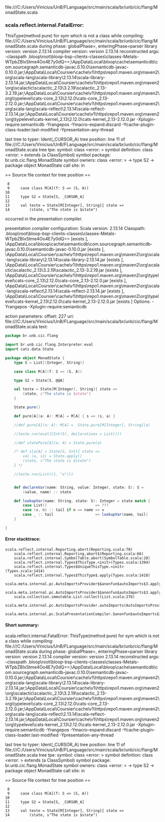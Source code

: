 file:///C:/Users/Vinicius/UnB/FLanguage/src/main/scala/br/unb/cic/flang/MonadState.scala
### scala.reflect.internal.FatalError: 
  ThisType(method pure) for sym which is not a class
     while compiling: file:///C:/Users/Vinicius/UnB/FLanguage/src/main/scala/br/unb/cic/flang/MonadState.scala
        during phase: globalPhase=<no phase>, enteringPhase=parser
     library version: version 2.13.14
    compiler version: version 2.13.14
  reconstructed args: -classpath <WORKSPACE>\.bloop\root\bloop-bsp-clients-classes\classes-Metals-WTpbZBIxStme4Oo4E7y0dQ==;<HOME>\AppData\Local\bloop\cache\semanticdb\com.sourcegraph.semanticdb-javac.0.10.0\semanticdb-javac-0.10.0.jar;<HOME>\AppData\Local\Coursier\cache\v1\https\repo1.maven.org\maven2\org\scala-lang\scala-library\2.13.14\scala-library-2.13.14.jar;<HOME>\AppData\Local\Coursier\cache\v1\https\repo1.maven.org\maven2\org\scalactic\scalactic_2.13\3.2.19\scalactic_2.13-3.2.19.jar;<HOME>\AppData\Local\Coursier\cache\v1\https\repo1.maven.org\maven2\org\typelevel\cats-core_2.13\2.12.0\cats-core_2.13-2.12.0.jar;<HOME>\AppData\Local\Coursier\cache\v1\https\repo1.maven.org\maven2\org\scala-lang\scala-reflect\2.13.14\scala-reflect-2.13.14.jar;<HOME>\AppData\Local\Coursier\cache\v1\https\repo1.maven.org\maven2\org\typelevel\cats-kernel_2.13\2.12.0\cats-kernel_2.13-2.12.0.jar -Xplugin-require:semanticdb -Yrangepos -Ymacro-expand:discard -Ycache-plugin-class-loader:last-modified -Ypresentation-any-thread

  last tree to typer: Ident(_CURSOR_A)
       tree position: line 11 of file:///C:/Users/Vinicius/UnB/FLanguage/src/main/scala/br/unb/cic/flang/MonadState.scala
            tree tpe: <error>
              symbol: class <error: <none>>
   symbol definition: class <error: <none>> extends  (a ClassSymbol)
      symbol package: br.unb.cic.flang.MonadState
       symbol owners: class <error: <none>> -> type S2 -> package object MonadState
           call site: <none> in <none>

== Source file context for tree position ==

     8 
     9     case class M[A](f: S => (S, A))
    10 
    11     type S2 = State[S, _CURSOR_A]
    12 
    13     val teste = State[M[Integer], String]{ state =>
    14         (state, s"The state is $state")

occurred in the presentation compiler.

presentation compiler configuration:
Scala version: 2.13.14
Classpath:
<WORKSPACE>\.bloop\root\bloop-bsp-clients-classes\classes-Metals-WTpbZBIxStme4Oo4E7y0dQ== [exists ], <HOME>\AppData\Local\bloop\cache\semanticdb\com.sourcegraph.semanticdb-javac.0.10.0\semanticdb-javac-0.10.0.jar [exists ], <HOME>\AppData\Local\Coursier\cache\v1\https\repo1.maven.org\maven2\org\scala-lang\scala-library\2.13.14\scala-library-2.13.14.jar [exists ], <HOME>\AppData\Local\Coursier\cache\v1\https\repo1.maven.org\maven2\org\scalactic\scalactic_2.13\3.2.19\scalactic_2.13-3.2.19.jar [exists ], <HOME>\AppData\Local\Coursier\cache\v1\https\repo1.maven.org\maven2\org\typelevel\cats-core_2.13\2.12.0\cats-core_2.13-2.12.0.jar [exists ], <HOME>\AppData\Local\Coursier\cache\v1\https\repo1.maven.org\maven2\org\scala-lang\scala-reflect\2.13.14\scala-reflect-2.13.14.jar [exists ], <HOME>\AppData\Local\Coursier\cache\v1\https\repo1.maven.org\maven2\org\typelevel\cats-kernel_2.13\2.12.0\cats-kernel_2.13-2.12.0.jar [exists ]
Options:
-Yrangepos -Xplugin-require:semanticdb


action parameters:
offset: 227
uri: file:///C:/Users/Vinicius/UnB/FLanguage/src/main/scala/br/unb/cic/flang/MonadState.scala
text:
```scala
package br.unb.cic.flang

import br.unb.cic.flang.Interpreter.eval
import cats.data.State

package object MonadState {
    type S = List[(Integer, String)]

    case class M[A](f: S => (S, A))

    type S2 = State[S, @@A]

    val teste = State[M[Integer], String]{ state =>
        (state, s"The state is $state")
    }

    State.pure()

    def pure[A](a: A): M[A] = M[A] { s => (s, a) }

    //def pure[A](a: A): M[A] =  State.pure[M[Integer], String](a)

    //teste.run(eval(CInt(5), declarations = List()))

    //def statePure[A](a: A) = State.pure(a)

    /* def sla[A] = State[S, Int]{ state =>
        val (a, s1) = State.apply()
        (state, s"The state is $state")
    } */

    //teste.run(List((1, "a")))


    def declareVar(name: String, value: Integer, state: S): S =
        (value, name) :: state

    def lookupVar(name: String, state: S): Integer = state match {
        case List()                      => ???
        case (v, n) :: tail if n == name => v
        case _ :: tail                   => lookupVar(name, tail)
    }

}

```



#### Error stacktrace:

```
scala.reflect.internal.Reporting.abort(Reporting.scala:70)
	scala.reflect.internal.Reporting.abort$(Reporting.scala:66)
	scala.reflect.internal.SymbolTable.abort(SymbolTable.scala:28)
	scala.reflect.internal.Types$ThisType.<init>(Types.scala:1394)
	scala.reflect.internal.Types$UniqueThisType.<init>(Types.scala:1414)
	scala.reflect.internal.Types$ThisType$.apply(Types.scala:1418)
	scala.meta.internal.pc.AutoImportsProvider$$anonfun$autoImports$3.applyOrElse(AutoImportsProvider.scala:74)
	scala.meta.internal.pc.AutoImportsProvider$$anonfun$autoImports$3.applyOrElse(AutoImportsProvider.scala:60)
	scala.collection.immutable.List.collect(List.scala:276)
	scala.meta.internal.pc.AutoImportsProvider.autoImports(AutoImportsProvider.scala:60)
	scala.meta.internal.pc.ScalaPresentationCompiler.$anonfun$autoImports$1(ScalaPresentationCompiler.scala:299)
```
#### Short summary: 

scala.reflect.internal.FatalError: 
  ThisType(method pure) for sym which is not a class
     while compiling: file:///C:/Users/Vinicius/UnB/FLanguage/src/main/scala/br/unb/cic/flang/MonadState.scala
        during phase: globalPhase=<no phase>, enteringPhase=parser
     library version: version 2.13.14
    compiler version: version 2.13.14
  reconstructed args: -classpath <WORKSPACE>\.bloop\root\bloop-bsp-clients-classes\classes-Metals-WTpbZBIxStme4Oo4E7y0dQ==;<HOME>\AppData\Local\bloop\cache\semanticdb\com.sourcegraph.semanticdb-javac.0.10.0\semanticdb-javac-0.10.0.jar;<HOME>\AppData\Local\Coursier\cache\v1\https\repo1.maven.org\maven2\org\scala-lang\scala-library\2.13.14\scala-library-2.13.14.jar;<HOME>\AppData\Local\Coursier\cache\v1\https\repo1.maven.org\maven2\org\scalactic\scalactic_2.13\3.2.19\scalactic_2.13-3.2.19.jar;<HOME>\AppData\Local\Coursier\cache\v1\https\repo1.maven.org\maven2\org\typelevel\cats-core_2.13\2.12.0\cats-core_2.13-2.12.0.jar;<HOME>\AppData\Local\Coursier\cache\v1\https\repo1.maven.org\maven2\org\scala-lang\scala-reflect\2.13.14\scala-reflect-2.13.14.jar;<HOME>\AppData\Local\Coursier\cache\v1\https\repo1.maven.org\maven2\org\typelevel\cats-kernel_2.13\2.12.0\cats-kernel_2.13-2.12.0.jar -Xplugin-require:semanticdb -Yrangepos -Ymacro-expand:discard -Ycache-plugin-class-loader:last-modified -Ypresentation-any-thread

  last tree to typer: Ident(_CURSOR_A)
       tree position: line 11 of file:///C:/Users/Vinicius/UnB/FLanguage/src/main/scala/br/unb/cic/flang/MonadState.scala
            tree tpe: <error>
              symbol: class <error: <none>>
   symbol definition: class <error: <none>> extends  (a ClassSymbol)
      symbol package: br.unb.cic.flang.MonadState
       symbol owners: class <error: <none>> -> type S2 -> package object MonadState
           call site: <none> in <none>

== Source file context for tree position ==

     8 
     9     case class M[A](f: S => (S, A))
    10 
    11     type S2 = State[S, _CURSOR_A]
    12 
    13     val teste = State[M[Integer], String]{ state =>
    14         (state, s"The state is $state")